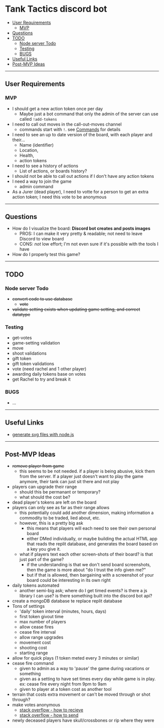 # Tank Tactics discord bot <!-- omit in toc -->
- [User Requirements](#user-requirements)
  - [MVP](#mvp)
- [Questions](#questions)
- [TODO](#todo)
  - [Node server Todo](#node-server-todo)
  - [Testing](#testing)
  - [BUGS](#bugs)
- [Useful Links](#useful-links)
- [Post-MVP Ideas](#post-mvp-ideas)

---

## User Requirements
### MVP
- I should get a new action token once per day
  - Maybe just a bot command that only the admin of the server can use called `!add-tokens`
- I need to call out moves in the call-out-moves channel
  - commands start with `!`. see [Commands](#commands) for details
- I need to see an up to date version of the board, with each player and their...
  - Name (identifier)
  - Location,
  - Health,
  - action tokens
- I need to see a history of actions
  - List of actions, or boards history?
- I should not be able to call out actions if I don't have any action tokens
- I need a way to join the game
  - admin command
- As a Jurer (dead player), I need to votte for a person to get an extra action token; I need this vote to be anonymous

---

## Questions
- How do I visualize the board: **Discord bot creates and posts images**
  - PROS: I can make it very pretty & readable; not need to leave Discord to view board
  - CONS: *not* low effort; I'm not even sure if it's possible with the tools I have
- How do I properly test this game?

---

## TODO
### Node server Todo
- ~~convert code to use database~~
  - ~~vote~~
- ~~validate setting exists when updating game setting, and correct datatype~~
### Testing
- get-votes
- game-setting validation
- move
- shoot validations
- gift token
- gift token validations
- vote (need rachel and 1 other player)
- awarding daily tokens base on votes
- get Rachel to try and break it
### BUGS
- ...

---

## Useful Links
- [generate svg files with node.js](https://medium.com/@92sharmasaurabh/generate-svg-files-using-nodejs-d3-647d5b4f56eb)

---

## Post-MVP Ideas
- ~~remove player from game~~
  - this seems to be not needed. if a player is being abusive, kick them from the server. If a player just doesn't want to play the game anymore, their tank can just sit there and not play
- players can upgrade their range
  - should this be permanant or temporary?
  - what should the cost be?
- dead player's tokens are left on the board
- players can only see as far as their range allows
  - this potentially could add another dimension, making information a commodity to be traded, lied about, etc.
  - however, this is a pretty big ask
    - this means that players will each need to see their own personal board
    - either DMed individually, or maybe building the actual HTML app that reads the replit database, and generates the board based on a key you give it.
  - what if players text each other screen-shots of their board? is that just part of the game?
    - if the understanding is that we don't send board screenshots, then the game is more about "do I trust the info given me?"
    - but if that is allowed, then bargaining with a screenshot of your board could be interesting in its own right
- daily tokens automated
  - another semi-big ask; where do I get timed events? is there a js library I can use? is there something built into the discord bot api?
- create a mongoDB database te replace replit database
- Tons of settings
  - 'daily' token interval (minutes, hours, days)
  - first token givout time
  - max number of players
  - allow cease fires
  - cease fire interval
  - allow range upgrades
  - movement cost
  - shooting cost
  - starting range
- allow for quick plays (1 token meted every 3 minutes or similar)
- cease fire command
  - given to admin as a way to 'pause' the game during vacations or something
  - given as a setting to have set times every day while game is in play. ex: cease fire every night from 9pm to 9am
  - given to player at a token cost as another tool
- terrain that costs extra movement or can't be moved through or shot through?
- make votes anonymous
  - [stack overflow - how to recieve](https://stackoverflow.com/questions/48729041/checking-if-a-message-is-a-dm-discord-js-and-discord-js-commando/51390434)
  - [stack overflow - how to send](https://stackoverflow.com/questions/41745070/sending-private-messages-to-user)
- newly deceased players have skull/crossbones or rip where they were


